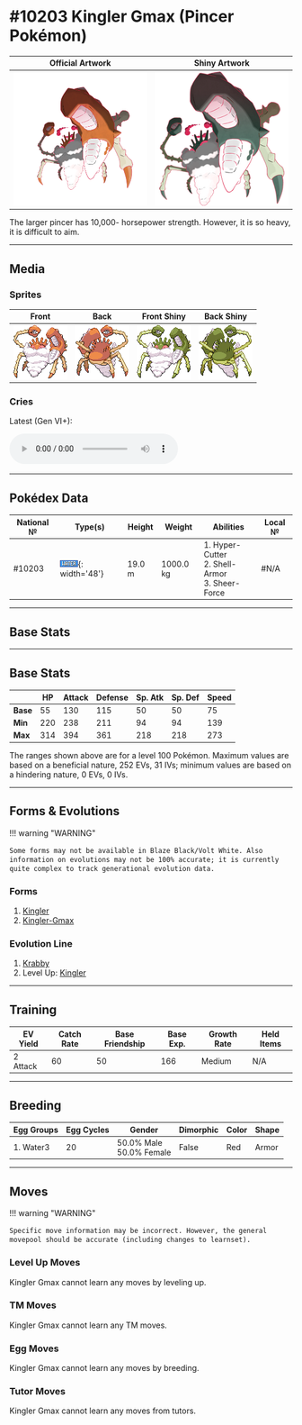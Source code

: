 # #10203 Kingler Gmax (Pincer Pokémon)

| Official Artwork | Shiny Artwork |
| --- | --- |
| ![Official Artwork](../assets/sprites/kingler-gmax/official_artwork.png) | ![Shiny Artwork](../assets/sprites/kingler-gmax/official_artwork_shiny.png) |

The larger pincer has 10,000- horsepower strength. However, it is so heavy, it is difficult to aim.

---

## Media

### Sprites

| Front | Back | Front Shiny | Back Shiny |
| --- | --- | --- | --- |
| ![Front](../assets/sprites/kingler-gmax/front.png) | ![Back](../assets/sprites/kingler-gmax/back.png) | ![Front Shiny](../assets/sprites/kingler-gmax/front_shiny.png) | ![Back Shiny](../assets/sprites/kingler-gmax/back_shiny.png) |

### Cries

Latest (Gen VI+):
<p><audio controls>
  <source src='../assets/cries/kingler-gmax/latest.ogg' type='audio/ogg'>
  Your browser does not support the audio element.
</audio></p>

---

## Pokédex Data

| National № | Type(s) | Height | Weight | Abilities | Local № |
|------------|---------|--------|--------|-----------|---------|
| #10203 | ![water](../assets/types/water.png){: width='48'} | 19.0 m | 1000.0 kg | 1. Hyper-Cutter<br>2. Shell-Armor<br>3. Sheer-Force | #N/A |

---

## Base Stats
---

## Base Stats
|   | HP | Attack | Defense | Sp. Atk | Sp. Def | Speed |
|---|----|--------|---------|---------|---------|-------|
| **Base** | 55 | 130 | 115 | 50 | 50 | 75 |
| **Min** | 220 | 238 | 211 | 94 | 94 | 139 |
| **Max** | 314 | 394 | 361 | 218 | 218 | 273 |

The ranges shown above are for a level 100 Pokémon. Maximum values are based on a beneficial nature, 252 EVs, 31 IVs; minimum values are based on a hindering nature, 0 EVs, 0 IVs.

---

## Forms & Evolutions

!!! warning "WARNING"

    Some forms may not be available in Blaze Black/Volt White. Also information on evolutions may not be 100% accurate; it is currently quite complex to track generational evolution data.

### Forms

1. [Kingler](kingler.md/)
2. [Kingler-Gmax](kingler-gmax.md/)

### Evolution Line

1. [Krabby](krabby.md/)
1. Level Up: [Kingler](kingler.md/)

---

## Training

| EV Yield | Catch Rate | Base Friendship | Base Exp. | Growth Rate | Held Items |
|----------|------------|-----------------|-----------|-------------|------------|
| 2 Attack | 60 | 50 | 166 | Medium | N/A |

---

## Breeding

| Egg Groups | Egg Cycles | Gender | Dimorphic | Color | Shape |
|------------|------------|--------|-----------|-------|-------|
| 1. Water3 | 20 | 50.0% Male<br>50.0% Female | False | Red | Armor |

---

## Moves

!!! warning "WARNING"

    Specific move information may be incorrect. However, the general movepool should be accurate (including changes to learnset).

### Level Up Moves

Kingler Gmax cannot learn any moves by leveling up.
### TM Moves

Kingler Gmax cannot learn any TM moves.
### Egg Moves

Kingler Gmax cannot learn any moves by breeding.
### Tutor Moves

Kingler Gmax cannot learn any moves from tutors.
